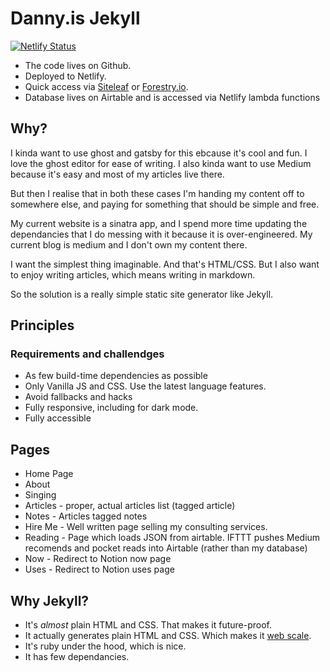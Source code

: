 ---
---

# Danny.is Jekyll

[![Netlify Status](https://api.netlify.com/api/v1/badges/591407d0-3299-4d9f-a929-495f4725de39/deploy-status)](https://app.netlify.com/sites/dannyis/deploys)

* The code lives on Github.
* Deployed to Netlify.
* Quick access via [Siteleaf](https://www.siteleaf.com/) or [Forestry.io](forestry.io).
* Database lives on Airtable and is accessed via Netlify lambda functions

## Why?

I kinda want to use ghost and gatsby for this ebcause it's cool and fun. I love the ghost editor for ease of writing. I also kinda want to use Medium because it's easy and most of my articles live there.

But then I realise that in both these cases I'm handing my content off to somewhere else, and paying for something that should be simple and free.

My current website is a sinatra app, and I spend more time updating the dependancies that I do messing with it because it is over-engineered. My current blog is medium and I don't own my content there.

I want the simplest thing imaginable. And that's HTML/CSS. But I also want to enjoy writing articles, which means writing in markdown.

So the solution is a really simple static site generator like Jekyll.

## Principles

### Requirements and challendges

* As few build-time dependencies as possible
* Only Vanilla JS and CSS. Use the latest language features.
* Avoid fallbacks and hacks
* Fully responsive, including for dark mode.
* Fully accessible

## Pages

* Home Page
* About
* Singing
* Articles - proper, actual articles list (tagged article)
* Notes - Articles tagged notes
* Hire Me - Well written page selling my consulting services.
* Reading - Page which loads JSON from airtable. IFTTT pushes Medium recomends and pocket reads into Airtable (rather than my database)
* Now - Redirect to Notion now page
* Uses - Redirect to Notion uses page

## Why Jekyll?

* It's _almost_ plain HTML and CSS. That makes it future-proof.
* It actually generates plain HTML and CSS. Which makes it [web scale](https://www.youtube.com/watch?v=b2F-DItXtZs).
* It's ruby under the hood, which is nice.
* It has few dependancies.